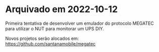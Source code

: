 # Arquivado em 2022-10-12
Primeira tentativa de desenvolver um emulador do protocolo MEGATEC para utilizar o NUT para monitorar um UPS DIY.

Novos projetos serão alocados em: https://github.com/santanamobile/megatec
